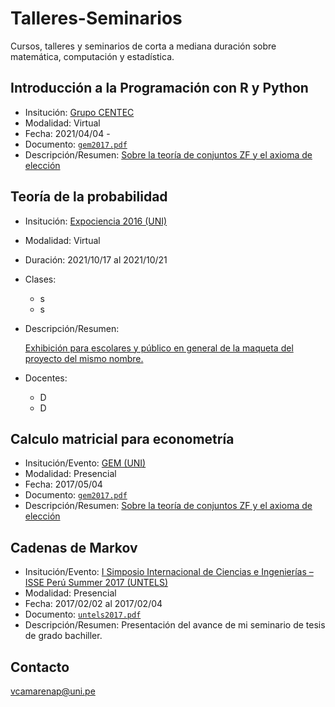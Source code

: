 # Talleres-Seminarios

Cursos, talleres y seminarios de corta a mediana duración sobre matemática, computación y estadística.


## Introducción a la Programación con R y Python

   - Insitución: [Grupo CENTEC](https://www.facebook.com/GEMFCUNI)
   - Modalidad: Virtual
   - Fecha: 2021/04/04 - 
   - Documento: [`gem2017.pdf`](../main/03/gem2017.pdf)
   - Descripción/Resumen: [Sobre la teoría de conjuntos ZF y el axioma de elección](https://www.facebook.com/notes/347312730052307/)


## Teoría de la probabilidad

- Insitución: [Expociencia 2016 (UNI)](https://www.uni.edu.pe/index.php/rss/item/1916-expociencia-2016)

- Modalidad: Virtual

- Duración: 2021/10/17 al 2021/10/21

- Clases:
   
   - s
   - s

- Descripción/Resumen: 
   
   [Exhibición para escolares y público en general de la maqueta del proyecto del mismo nombre.](https://www.youtube.com/watch?v=JPgbDQHZxzE)
   
- Docentes: 

   - D
   - D


## Calculo matricial para econometría

   - Insitución/Evento: [GEM (UNI)](https://www.facebook.com/GEMFCUNI)
   - Modalidad: Presencial
   - Fecha: 2017/05/04
   - Documento: [`gem2017.pdf`](../main/03/gem2017.pdf)
   - Descripción/Resumen: [Sobre la teoría de conjuntos ZF y el axioma de elección](https://www.facebook.com/notes/347312730052307/)

## Cadenas de Markov

   - Insitución/Evento: [I Simposio Internacional de Ciencias e Ingenierías – ISSE Perú Summer 2017 (UNTELS)](https://psici2017.wixsite.com/simposio)
   - Modalidad: Presencial
   - Fecha: 2017/02/02 al 2017/02/04
   - Documento: [`untels2017.pdf`](../main/02/untels2017.pdf)
   - Descripción/Resumen: Presentación del avance de mi seminario de tesis de grado bachiller.


## Contacto

vcamarenap@uni.pe
